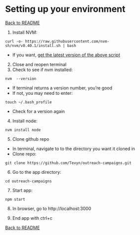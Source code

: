 # Setting up your environment
[Back to README](README.md)

1. Install NVM:
```
curl -o- https://raw.githubusercontent.com/nvm-sh/nvm/v0.40.1/install.sh | bash
```
- If you want, [get the latest version of the above script](https://github.com/nvm-sh/nvm?tab=readme-ov-file#install--update-script)

2. Close and reopen terminal
3. Check to see if nvm installed:
```
nvm  --version
```
- If terminal returns a version number, you’re good
- If not, you may need to enter:
```
touch ~/.bash_profile
```
- Check for a version again
4. Install node:
```
nvm install node
```
5. Clone github repo
- In terminal, navigate to to the directory you want it cloned in
- Clone repo:
```
git clone https://github.com/Tevyn/outreach-campaigns.git
```
6. Go to the app directory:
```
cd outreach-campaigns
```
7. Start app:
```
npm start
```
8. In browser, go to http://localhost:3000

9. End app with ctrl+c

[Back to README](README.md)
